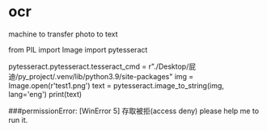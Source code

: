 # ocr
machine to transfer photo to text

from PIL import Image
import pytesseract

pytesseract.pytesseract.tesseract_cmd =  r"./Desktop/屁迪/py_project/.venv/lib/python3.9/site-packages"
img = Image.open(r'test1.png')
text = pytesseract.image_to_string(img, lang='eng')
print(text)

###permissionError: [WinError 5] 存取被拒(access deny)
please help me to run it.
